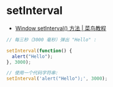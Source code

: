 # setInterval

- [Window setInterval() 方法 | 菜鸟教程](https://www.runoob.com/jsref/met-win-setinterval.html)

```js
// 每三秒（3000 毫秒）弹出 "Hello" :

setInterval(function() {
  alert("Hello");
}, 3000);

// 使用一个代码字符串:
setInterval('alert("Hello");', 3000);
```

